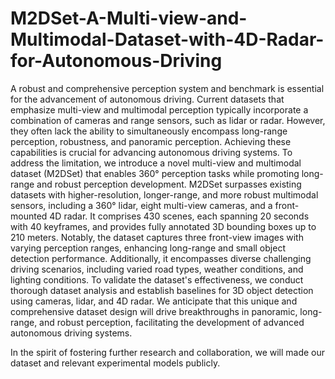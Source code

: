 # M2DSet-A-Multi-view-and-Multimodal-Dataset-with-4D-Radar-for-Autonomous-Driving

A robust and comprehensive perception system and benchmark is essential for the advancement of autonomous driving. Current datasets that emphasize multi-view and multimodal perception typically incorporate a combination of cameras and range sensors, such as lidar or radar. However, they often lack the ability to simultaneously encompass long-range perception, robustness, and panoramic perception. Achieving these capabilities is crucial for advancing autonomous driving systems. To address the limitation, we introduce a novel multi-view and multimodal dataset (M2DSet) that enables 360° perception tasks while promoting long-range and robust perception development. M2DSet surpasses existing datasets with higher-resolution, longer-range, and more robust multimodal sensors, including a 360° lidar, eight multi-view cameras, and a front-mounted 4D radar. It comprises 430 scenes, each spanning 20 seconds with 40 keyframes, and provides fully annotated 3D bounding boxes up to 210 meters. Notably, the dataset captures three front-view images with varying perception ranges, enhancing long-range and small object detection performance. Additionally, it encompasses diverse challenging driving scenarios, including varied road types, weather conditions, and lighting conditions. To validate the dataset's effectiveness, we conduct thorough dataset analysis and establish baselines for 3D object detection using cameras, lidar, and 4D radar. We anticipate that this unique and comprehensive dataset design will drive breakthroughs in panoramic, long-range, and robust perception, facilitating the development of advanced autonomous driving systems. 

In the spirit of fostering further research and collaboration, we will made our dataset and relevant experimental models publicly.
